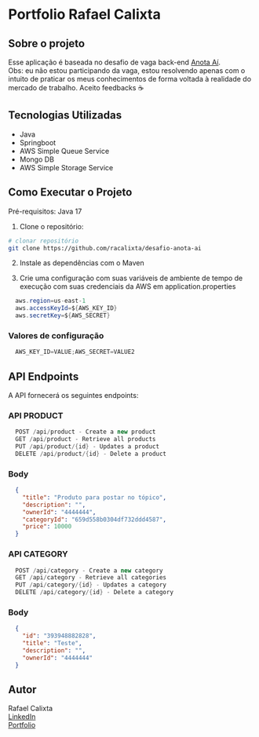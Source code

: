 # Portfolio Rafael Calixta

## Sobre o projeto

Esse aplicação é baseada no desafio de vaga back-end [Anota Aí](https://github.com/githubanotaai/new-test-backend-nodejs). <br>
Obs: eu não estou participando da vaga, estou resolvendo apenas com o intuito de praticar os meus conhecimentos de forma voltada à realidade do mercado de trabalho. Aceito feedbacks ☕

## Tecnologias Utilizadas
- Java
- Springboot
- AWS Simple Queue Service
- Mongo DB
- AWS Simple Storage Service

## Como Executar o Projeto
Pré-requisitos: Java 17

1. Clone o repositório:
```bash
# clonar repositório
git clone https://github.com/racalixta/desafio-anota-ai

```

2. Instale as dependências com o Maven

3. Crie uma configuração com suas variáveis de ambiente de tempo de execução com suas credenciais da AWS em application.properties
```java
  aws.region=us-east-1
  aws.accessKeyId=${AWS_KEY_ID}
  aws.secretKey=${AWS_SECRET}
```

### Valores de configuração
```java
  AWS_KEY_ID=VALUE;AWS_SECRET=VALUE2
```

## API Endpoints

A API fornecerá os seguintes endpoints:

### API PRODUCT
```java
  POST /api/product - Create a new product
  GET /api/product - Retrieve all products
  PUT /api/product/{id} - Updates a product
  DELETE /api/product/{id} - Delete a product
```

### Body

```json
  {
    "title": "Produto para postar no tópico",
    "description": "",
    "ownerId": "4444444",
    "categoryId": "659d558b0304df732ddd4587",
    "price": 10000
  }
```

### API CATEGORY
```java
  POST /api/category - Create a new category
  GET /api/category - Retrieve all categories
  PUT /api/category/{id} - Updates a category
  DELETE /api/category/{id} - Delete a category
```

### Body

```json
  {
    "id": "393948882828",
    "title": "Teste",
    "description": "",
    "ownerId": "4444444"
  }
```

## Autor 
Rafael Calixta <br>
[LinkedIn](https://www.linkedin.com/in/rafael-calixta/) <br>
[Portfolio](https://portfolio-racalixta.vercel.app/) <br>
